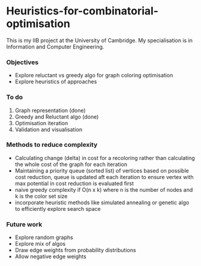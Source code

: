 # Heuristics-for-combinatorial-optimisation

This is my IIB project at the University of Cambridge. My specialisation is in Information and Computer Engineering. 

### Objectives 
- Explore reluctant vs greedy algo for graph coloring optimisation
- Explore heuristics of approaches

### To do 
1. Graph representation (done)
2. Greedy and Reluctant algo (done)
3. Optimisation iteration 
4. Validation and visualisation

### Methods to reduce complexity
- Calculating change (delta) in cost for a recoloring rather than calculating the whole cost of the graph for each iteration
- Maintaining a priority queue (sorted list) of vertices based on possible cost reduction, queue is updated aft each iteration to ensure vertex with max potential in cost reduction is evaluated first
- naive greedy complexity if O(n x k) where n is the number of nodes and k is the color set size
- incorporate heuristic methods like simulated annealing or genetic algo to efficiently explore search space

### Future work
- Explore random graphs 
- Explore mix of algos
- Draw edge weights from probability distributions
- Allow negative edge weights
